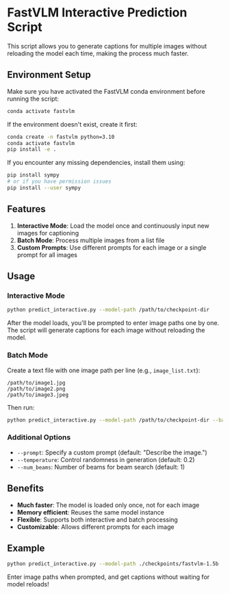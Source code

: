 # FastVLM Interactive Prediction Script

This script allows you to generate captions for multiple images without reloading the model each time, making the process much faster.

## Environment Setup

Make sure you have activated the FastVLM conda environment before running the script:

```bash
conda activate fastvlm
```

If the environment doesn't exist, create it first:

```bash
conda create -n fastvlm python=3.10
conda activate fastvlm
pip install -e .
```

If you encounter any missing dependencies, install them using:

```bash
pip install sympy
# or if you have permission issues
pip install --user sympy
```

## Features

1. **Interactive Mode**: Load the model once and continuously input new images for captioning
2. **Batch Mode**: Process multiple images from a list file
3. **Custom Prompts**: Use different prompts for each image or a single prompt for all images

## Usage

### Interactive Mode

```bash
python predict_interactive.py --model-path /path/to/checkpoint-dir
```

After the model loads, you'll be prompted to enter image paths one by one. The script will generate captions for each image without reloading the model.

### Batch Mode

Create a text file with one image path per line (e.g., `image_list.txt`):

```
/path/to/image1.jpg
/path/to/image2.png
/path/to/image3.jpeg
```

Then run:

```bash
python predict_interactive.py --model-path /path/to/checkpoint-dir --batch-file image_list.txt
```

### Additional Options

- `--prompt`: Specify a custom prompt (default: "Describe the image.")
- `--temperature`: Control randomness in generation (default: 0.2)
- `--num_beams`: Number of beams for beam search (default: 1)

## Benefits

- **Much faster**: The model is loaded only once, not for each image
- **Memory efficient**: Reuses the same model instance
- **Flexible**: Supports both interactive and batch processing
- **Customizable**: Allows different prompts for each image

## Example

```bash
python predict_interactive.py --model-path ./checkpoints/fastvlm-1.5b
```

Enter image paths when prompted, and get captions without waiting for model reloads!